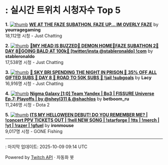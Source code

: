 # : 실시간 트위치 시청자수 Top 5

**1.** [![thumb](https://static-cdn.jtvnw.net/previews-ttv/live_user_yourragegaming-320x180.jpg)](https://twitch.tv/yourragegaming)
**[WE AT THE FAZE SUBATHON, FAZE UP... IM OVERLY FAZE](https://twitch.tv/yourragegaming)** by **yourragegaming**<br>18,112명 시청  - Just Chatting

**2.** [![thumb](https://static-cdn.jtvnw.net/previews-ttv/live_user_stableronaldo-320x180.jpg)](https://twitch.tv/stableronaldo)
**[🎃MY HEAD IS BUZZED🎃 DEMON HOME🎃FAZE SUBATHON 2🎃DAY 8🎃GOING BALD AT 100k🎃 [twitter/insta @stableronaldo] !com](https://twitch.tv/stableronaldo)** by **stableronaldo**<br>17,538명 시청  - Just Chatting

**3.** [![thumb](https://static-cdn.jtvnw.net/previews-ttv/live_user_lacy-320x180.jpg)](https://twitch.tv/Lacy)
**[🩷 SKY BRI SPENDING THE NIGHT IN PRISON 🩷 35% OFF ALL GIFTED SUBS 🩷 DAY 8 🩷 ROAD TO 50K SUBS 🩷 !jail !subgoals](https://twitch.tv/Lacy)** by **Lacy**<br>16,916명 시청  - Just Chatting

**4.** [![thumb](https://static-cdn.jtvnw.net/previews-ttv/live_user_betboom_ru-320x180.jpg)](https://twitch.tv/betboom_ru)
**[Nigma Galaxy [1:0] Team Yandex | Bo3 | FISSURE Universe Ep.7: Playoffs | by @sheyl311 & @shachlos](https://twitch.tv/betboom_ru)** by **betboom_ru**<br>11,246명 시청  - Dota 2

**5.** [![thumb](https://static-cdn.jtvnw.net/previews-ttv/live_user_ironmouse-320x180.jpg)](https://twitch.tv/ironmouse)
**[ITS MY HELLOWEEN DEBUT! DO YOU REMEMBER ME? | !concert PPV TICKETS OUT | !hell NEW SONG | !starforge | !tts | !merch | !yt | !razer | !gfuel](https://twitch.tv/ironmouse)** by **ironmouse**<br>9,017명 시청  - GONE Fishing


---
: 마지막 업데이트: 2025-10-09 09:14 UTC

Powered by [Twitch API](https://dev.twitch.tv/docs/api/reference) · 자동화 봇